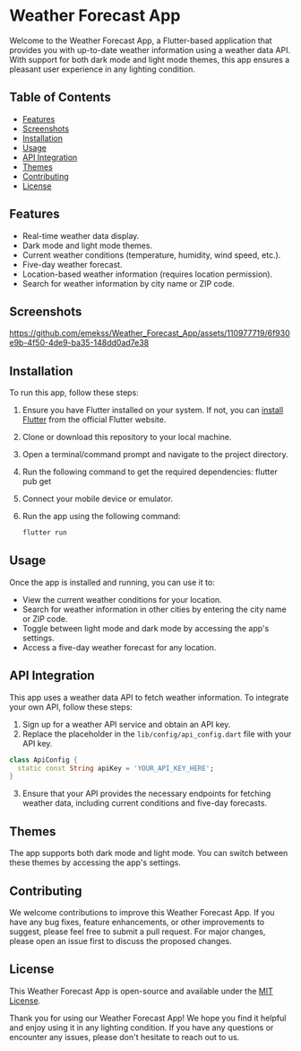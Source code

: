 # Weather Forecast App

Welcome to the Weather Forecast App, a Flutter-based application that provides you with up-to-date weather information using a weather data API. With support for both dark mode and light mode themes, this app ensures a pleasant user experience in any lighting condition.

## Table of Contents

- [Features](#features)
- [Screenshots](#screenshots)
- [Installation](#installation)
- [Usage](#usage)
- [API Integration](#api-integration)
- [Themes](#themes)
- [Contributing](#contributing)
- [License](#license)

## Features

- Real-time weather data display.
- Dark mode and light mode themes.
- Current weather conditions (temperature, humidity, wind speed, etc.).
- Five-day weather forecast.
- Location-based weather information (requires location permission).
- Search for weather information by city name or ZIP code.

## Screenshots



https://github.com/emekss/Weather_Forecast_App/assets/110977719/6f930e9b-4f50-4de9-ba35-148dd0ad7e38



## Installation

To run this app, follow these steps:

1. Ensure you have Flutter installed on your system. If not, you can [install Flutter](https://flutter.dev/docs/get-started/install) from the official Flutter website.
2. Clone or download this repository to your local machine.
3. Open a terminal/command prompt and navigate to the project directory.
4. Run the following command to get the required dependencies:
   flutter pub get
5. Connect your mobile device or emulator.
6. Run the app using the following command:

   ```bash
   flutter run
   ```

## Usage

Once the app is installed and running, you can use it to:

- View the current weather conditions for your location.
- Search for weather information in other cities by entering the city name or ZIP code.
- Toggle between light mode and dark mode by accessing the app's settings.
- Access a five-day weather forecast for any location.

## API Integration

This app uses a weather data API to fetch weather information. To integrate your own API, follow these steps:

1. Sign up for a weather API service and obtain an API key.
2. Replace the placeholder in the `lib/config/api_config.dart` file with your API key.

```dart
class ApiConfig {
  static const String apiKey = 'YOUR_API_KEY_HERE';
}
```

3. Ensure that your API provides the necessary endpoints for fetching weather data, including current conditions and five-day forecasts.

## Themes

The app supports both dark mode and light mode. You can switch between these themes by accessing the app's settings.

## Contributing

We welcome contributions to improve this Weather Forecast App. If you have any bug fixes, feature enhancements, or other improvements to suggest, please feel free to submit a pull request. For major changes, please open an issue first to discuss the proposed changes.

## License

This Weather Forecast App is open-source and available under the [MIT License](LICENSE).

Thank you for using our Weather Forecast App! We hope you find it helpful and enjoy using it in any lighting condition. If you have any questions or encounter any issues, please don't hesitate to reach out to us.
